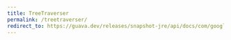 ```yaml
---
title: TreeTraverser
permalink: /treetraverser/
redirect_to: https://guava.dev/releases/snapshot-jre/api/docs/com/google/common/collect/TreeTraverser.html
---
```

